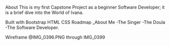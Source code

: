 About
This is my first Capstone Project as a beginner Software Developer; it is a brief dive into the World of Ivana.

Built with
Bootstrap
HTML
CSS
Roadmap
 _About Me
 -The Singer
-The Doula
-The Software Developer.

Wireframe
 @IMG_0396.PNG through IMG_0399